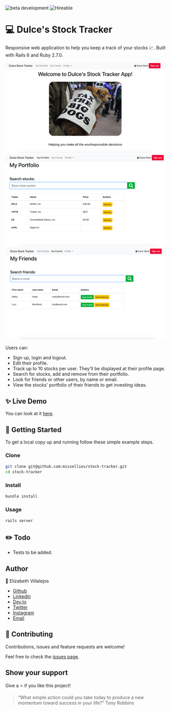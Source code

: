 ![beta development](https://img.shields.io/badge/beta-development-green?style=flat-square)
![Hireable](https://cdn.rawgit.com/hiendv/hireable/master/styles/default/yes.svg)

# 💻 Dulce's Stock Tracker

Responsive web application to help you keep a track of your stocks :chart:.
Built with Rails 6 and Ruby 2.7.0.

![Welcome page](docs/welcome_page.png)
![Stocks page](docs/stocks_page.png)
![Friends page](docs/friends.png)

Users can:
- Sign up, login and logout.
- Edit their profile.
- Track up to 10 stocks per user. They'll be displayed at their profile page.
- Search for stocks, add and remove from their portfolio.
- Look for friends or other users, by name or email.
- View the stocks' portfolio of their friends to get investing ideas.

## ✨ Live Demo

You can look at it [here](https://dulce-stock-tracker.herokuapp.com/).


## 🚀 Getting Started

To get a local copy up and running follow these simple example steps.


### Clone

```sh
git clone git@github.com:misselliev/stock-tracker.git
cd stock-tracker
```

### Install

```sh
bundle install 
```

### Usage

```sh
rails server
```
## :pencil2: Todo
- Tests to be added.

## Author

👤 Elizabeth Villalejos

- [Github](https://github.com/misselliev)
- [Linkedin](https://linkedin.com/ellievillalejos)
- [Dev.to](https://dev.to/misselliev)
- [Twitter](https://twitter.com/miss_elliev/)
- [Instagram](https://www.instagram.com/miss_elliev/)
- [Email](mailto:elizabeth.villalejos@gmail.com?subject=Website%20Inquiry)


## 🤝 Contributing

Contributions, issues and feature requests are welcome!

Feel free to check the [issues page](issues/).


## Show your support

Give a ⭐️ if you like this project!

> “What simple action could you take today to produce a new momentum toward success in your life?” Tony Robbins

